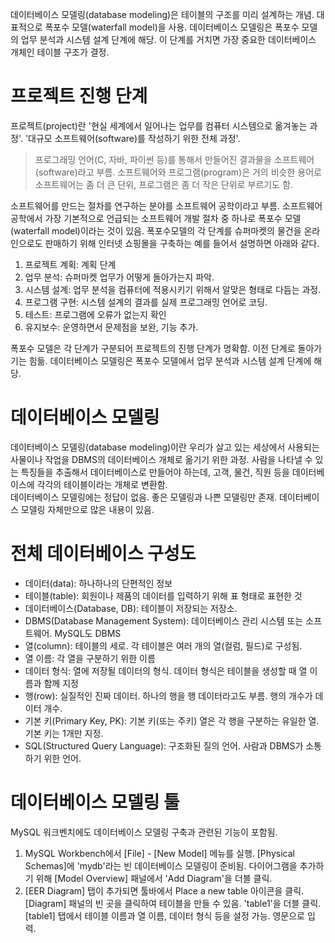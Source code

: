 데이터베이스 모델링(database modeling)은 테이블의 구조를 미리 설계하는 개념. 대표적으로 폭포수 모델(waterfall model)을 사용. 데이터베이스 모델링은 폭포수 모델의 업무 분석과 시스템 설계 단계에 해당.
이 단계를 거치면 가장 중요한 데이터베이스 개체인 테이블 구조가 결정.  
# 프로젝트 진행 단계
프로젝트(project)란 '현실 세계에서 일어나는 업무를 컴퓨터 시스템으로 옮겨놓는 과정'. '대규모 소프트웨어(software)를 작성하기 위한 전체 과정'.  
> 프로그래밍 언어(C, 자바, 파이썬 등)를 통해서 만들어진 결과물을 소프트웨어(software)라고 부름. 소프트웨어와 프로그램(program)은 거의 비슷한 용어로 소프트웨어는 좀 더 큰 단위, 프로그램은 좀 더 작은 단위로 부르기도 함.

소프트웨어를 만드는 절차를 연구하는 분야를 소프트웨어 공학이라고 부름. 소프트웨어 공학에서 가장 기본적으로 언급되는 소프트웨어 개발 절차 중 하나로 폭포수 모델(waterfall model)이라는 것이 있음.
폭포수모델의 각 단계를 슈퍼마켓의 물건을 온라인으로도 판매하기 위해 인터넷 쇼핑몰을 구축하는 예를 들어서 설명하면 아래와 같다.
1. 프로젝트 계획: 계획 단계
2. 업무 분석: 슈퍼마켓 업무가 어떻게 돌아가는지 파악.
3. 시스템 설계: 업무 분석을 컴퓨터에 적용시키기 위해서 알맞은 형태로 다듬는 과정.
4. 프로그램 구현: 시스템 설계의 결과를 실제 프로그래밍 언어로 코딩.
5. 테스트: 프로그램에 오류가 없는지 확인
6. 유지보수: 운영하면서 문제점을 보완, 기능 추가.

폭포수 모델은 각 단계가 구분되어 프로젝트의 진행 단계가 명확함. 이전 단계로 돌아가기는 힘듦. 데이터베이스 모델링은 폭포수 모델에서 업무 분석과 시스템 설계 단계에 해당.

# 데이터베이스 모델링
데이터베이스 모델링(database modeling)이란 우리가 살고 있는 세상에서 사용되는 사물이나 작업을 DBMS의 데이터베이스 개체로 옮기기 위한 과정.
사람을 나타낼 수 있는 특징들을 추출해서 데이터베이스로 만들어야 하는데, 고객, 물건, 직원 등을 데이터베이스에 각각의 테이블이라는 개체로 변환함.  
데이터베이스 모델링에는 정답이 없음. 좋은 모델링과 나쁜 모델링만 존재. 데이터베이스 모델링 자체만으로 많은 내용이 있음.

# 전체 데이터베이스 구성도
* 데이터(data): 하나하나의 단편적인 정보
* 테이블(table): 회원이나 제품의 데이터를 입력하기 위해 표 형태로 표현한 것
* 데이터베이스(Database, DB): 테이블이 저장되는 저장소.
* DBMS(Database Management System): 데이터베이스 관리 시스템 또는 소프트웨어. MySQL도 DBMS
* 열(column): 테이블의 세로. 각 테이블은 여러 개의 열(컬럼, 필드)로 구성됨.
* 열 이름: 각 열을 구분하기 위한 이름
* 데이터 형식: 열에 저장될 데이터의 형식. 데이터 형식은 테이블을 생성할 때 열 이름과 함께 지정
* 행(row): 실질적인 진짜 데이터. 하나의 행을 행 데이터라고도 부름. 행의 개수가 데이터 개수.
* 기본 키(Primary Key, PK): 기본 키(또는 주키) 열은 각 행을 구분하는 유일한 열. 기본 키는 1개만 지정.
* SQL(Structured Query Language): 구조화된 질의 언어. 사람과 DBMS가 소통하기 위한 언어.

# 데이터베이스 모델링 툴
MySQL 워크벤치에도 데이터베이스 모델링 구축과 관련된 기능이 포함됨.
1. MySQL Workbench에서 [File] - [New Model] 메뉴를 실행. [Physical Schemas]에 'mydb'라는 빈 데이터베이스 모델링이 준비됨. 다이어그램을 추가하기 위해 [Model Overview] 패널에서 'Add Diagram'을 더블 클릭.
2. [EER Diagram] 탭이 추가되면 툴바에서 Place a new table 아이콘을 클릭. [Diagram] 패널의 빈 곳을 클릭하여 테이블을 만들 수 있음. 'table1'을 더블 클릭. [table1] 탭에서 테이블 이름과 열 이름, 데이터 형식 등을 설정 가능. 영문으로 입력.
